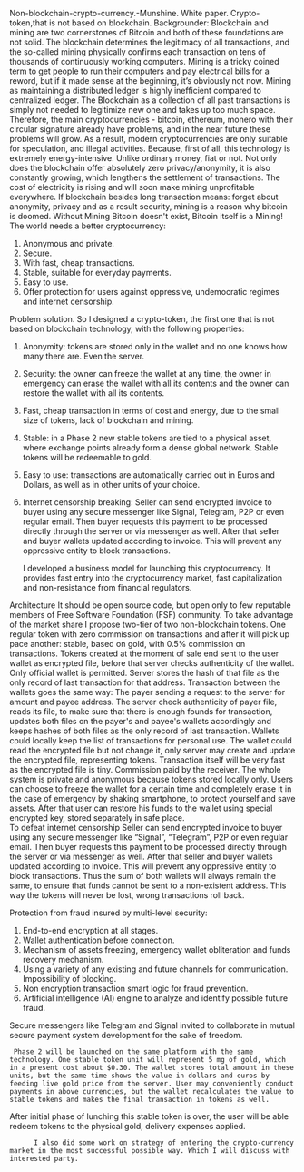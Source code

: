  Non-blockchain-crypto-currency.-Munshine.
 White paper.
Crypto-token,that is not based on blockchain.
Backgrounder: 
       Blockchain and mining are two cornerstones of Bitcoin and both of these foundations are not solid. The blockchain determines the legitimacy of all transactions, and the so-called mining physically confirms each transaction on tens of thousands of continuously working computers. Mining is a tricky coined term to get people to run their computers and pay electrical bills for a reword, but if it made sense at the beginning, it’s obviously not now.
       Mining as maintaining a distributed ledger is highly inefficient compared to centralized ledger. The Blockchain as a collection of all past transactions is simply not needed to legitimize new one and takes up too much space. Therefore, the main cryptocurrencies - bitcoin, ethereum, monero with their circular signature already have problems, and in the near future these problems will grow. As a result, modern cryptocurrencies are only suitable for speculation, and illegal activities. 
       Because, first of all, this technology is extremely energy-intensive. Unlike ordinary money, fiat or not. Not only does the blockchain offer absolutely zero privacy/anonymity, it is also constantly growing, which lengthens the settlement of transactions. The cost of electricity is rising and will soon make mining unprofitable everywhere.
   If blockchain besides long transaction means: forget about anonymity, privacy and as a result security, mining is a reason why bitcoin is doomed. Without Mining Bitcoin doesn't exist, Bitcoin itself is a Mining! 
The world needs a better cryptocurrency:
1. Anonymous and private.
2. Secure. 
3. With fast, cheap transactions.
4. Stable, suitable for everyday payments.
5. Easy to use.
6. Offer protection for users against oppressive, undemocratic regimes and internet censorship.

Problem solution.
     So I designed a crypto-token, the first one that is not based on blockchain technology, with the following properties:
1. Anonymity: tokens are stored only in the wallet and no one knows how many there are. Even the server.
2. Security: the owner can freeze the wallet at any time, the owner in emergency can erase the wallet with all its contents and the owner can restore the wallet with all its contents.
3. Fast, cheap transaction in terms of cost and energy, due to the small size of tokens, lack of blockchain and mining.
4. Stable: in a Phase 2 new stable tokens are tied to a physical asset, where exchange points already form a dense global network. Stable tokens will be redeemable to gold.
5. Easy to use: transactions are automatically carried out in Euros and Dollars, as well as in other units of your choice.
6. Internet censorship breaking: Seller can send encrypted invoice to buyer using any secure messenger like Signal, Telegram, P2P or even regular email. Then buyer requests this payment to be processed directly through the server or via messenger as well. After that seller and buyer wallets updated according to invoice. This will prevent any oppressive entity to block transactions.

      I developed a business model for launching this cryptocurrency. It provides fast entry into the cryptocurrency market, fast capitalization and non-resistance from financial regulators.

Architecture
      It should be open source code, but open only to few reputable members of Free Software Foundation (FSF) community.
    To take advantage of the market share I propose two-tier of two non-blockchain tokens.
 One regular token with zero commission on transactions and after it will pick up pace another: stable, based on gold, with 0.5% commission on transactions.
      Tokens created at the moment of sale end sent to the user wallet as encrypted file, before that server checks authenticity of the wallet. Only official wallet is permitted. 
Server stores the hash of that file as the only record of last transaction for that address.
Transaction between the wallets goes the same way:
   The payer sending a request to the server for amount and payee address. The server check authenticity of payer file, reads its file, to make sure that there is enough founds for transaction, updates both files on the payer's and payee's wallets accordingly and keeps hashes of both files as the only record of last transaction. Wallets could locally keep the list of transactions for personal use. The wallet could read the encrypted file but not change it, only server may create and update the encrypted file, representing tokens.
Transaction itself will be very fast as the encrypted file is tiny. Commission paid by the receiver.
    The whole system is private and anonymous because tokens stored locally only. Users can choose to freeze the wallet for a certain time and completely erase it in the case of emergency by shaking smartphone, to protect yourself and save assets. After that user can restore his funds to the wallet using special encrypted key, stored separately in safe place.   
     To defeat internet censorship Seller can send encrypted invoice to buyer using any secure messenger like “Signal”, “Telegram”, P2P or even regular email. Then buyer requests this payment to be processed directly through the server or via messenger as well. After that seller and buyer wallets updated according to invoice. This will prevent any oppressive entity to block transactions.
   Thus the sum of both wallets will always remain the same, to ensure that funds cannot be sent to a non-existent address. This way the tokens will never be lost, wrong transactions roll back.

Protection from fraud insured by multi-level security:
1.	End-to-end encryption at all stages.
2.	Wallet authentication before connection.
3.	Mechanism of assets freezing, emergency wallet obliteration and funds recovery mechanism.
4.	Using a variety of any existing and future channels for communication. Impossibility of blocking.
5.	Non encryption transaction smart logic for fraud prevention.
6.	Artificial intelligence (AI) engine to analyze and identify possible future fraud.

   Secure messengers like Telegram and Signal invited to collaborate in mutual secure payment system development for the sake of freedom.

     Phase 2 will be launched on the same platform with the same technology. One stable token unit will represent 5 mg of gold, which in a present cost about $0.30. The wallet stores total amount in these units, but the same time shows the value in dollars and euros by feeding live gold price from the server. User may conveniently conduct payments in above currencies, but the wallet recalculates the value to stable tokens and makes the final transaction in tokens as well.  
After initial phase of lunching this stable token is over, the user will be able redeem tokens to the physical gold, delivery expenses applied.


          I also did some work on strategy of entering the crypto-currency market in the most successful possible way. Which I will discuss with interested party.
